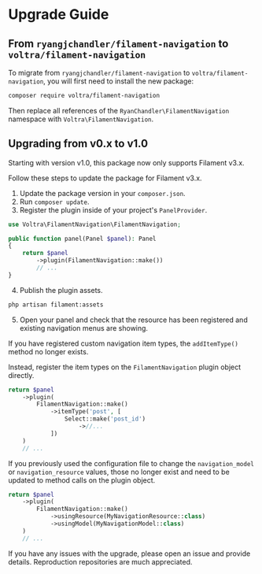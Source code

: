 # Upgrade Guide

## From `ryangjchandler/filament-navigation` to `voltra/filament-navigation`

To migrate from `ryangjchandler/filament-navigation` to `voltra/filament-navigation`, you will first need to install the new package:
```bash
composer require voltra/filament-navigation
```

Then replace all references of the `RyanChandler\FilamentNavigation` namespace with `Voltra\FilamentNavigation`.

## Upgrading from v0.x to v1.0

Starting with version v1.0, this package now only supports Filament v3.x.

Follow these steps to update the package for Filament v3.x.

1. Update the package version in your `composer.json`.
2. Run `composer update`.
3. Register the plugin inside of your project's `PanelProvider`.

```php
use Voltra\FilamentNavigation\FilamentNavigation;

public function panel(Panel $panel): Panel
{
    return $panel
        ->plugin(FilamentNavigation::make())
        // ...
}
```

4. Publish the plugin assets.

```sh
php artisan filament:assets
```

5. Open your panel and check that the resource has been registered and existing navigation menus are showing.

If you have registered custom navigation item types, the `addItemType()` method no longer exists.

Instead, register the item types on the `FilamentNavigation` plugin object directly.

```php
return $panel
    ->plugin(
        FilamentNavigation::make()
            ->itemType('post', [
                Select::make('post_id')
                    ->//...
            ])
    )
    // ...
```

If you previously used the configuration file to change the `navigation_model` or `navigation_resource` values, those no longer exist and need to be updated to method calls on the plugin object.

```php
return $panel
    ->plugin(
        FilamentNavigation::make()
            ->usingResource(MyNavigationResource::class)
            ->usingModel(MyNavigationModel::class)
    )
    // ...
```

If you have any issues with the upgrade, please open an issue and provide details. Reproduction repositories are much appreciated.

